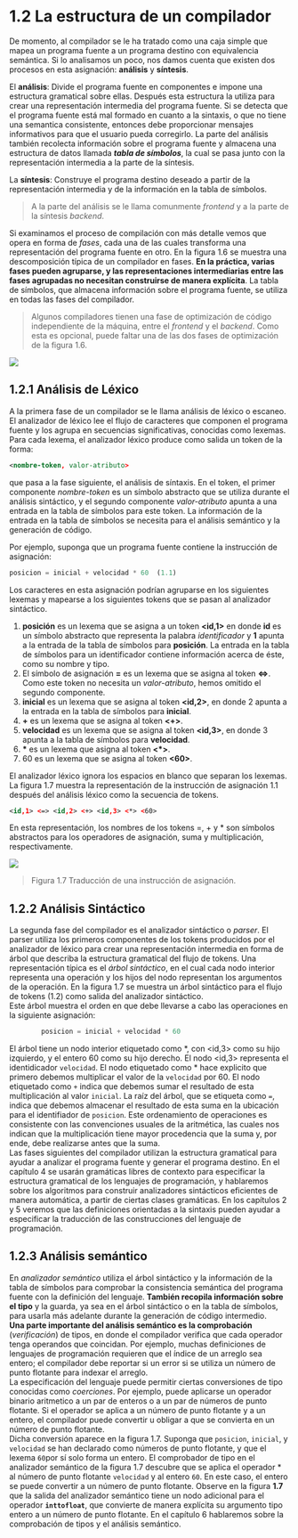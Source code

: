 # 1.2 La estructura de un compilador

De momento, al compilador se le ha tratado como una caja simple que mapea un programa fuente a un programa destino con equivalencia semántica. Si lo analisamos un poco, nos damos cuenta que existen dos procesos en esta asignación: **análisis** y **síntesis**.   

El **análisis**: Divide el programa fuente en componentes e impone una estructura gramatical sobre ellas. Después esta estructura la utiliza para crear una representación intermedia del programa fuente. Si se detecta que el programa fuente está mal formado en cuanto a la sintaxis, o que no tiene una semantica consistente, entonces debe proporcionar mensajes informativos para que el usuario pueda corregirlo. La parte del análisis también recolecta información sobre el programa fuente y almacena una estructura de datos llamada **_tabla de símbolos_**, la cual se pasa junto con la representación intermedia a la parte de la síntesis.   

La **síntesis**: Construye el programa destino deseado a partir de la representación intermedia y de la información en la tabla de símbolos.

> A la parte del análisis se le llama comunmente _frontend_ y a la parte de la síntesis _backend_.   

Si examinamos el proceso de compilación con más detalle vemos que opera en forma de _fases_, cada una de las cuales transforma una representación del programa fuente en otro. En la figura 1.6 se muestra una descomposición típica de un compilador en fases. **En la práctica, varias fases pueden agruparse, y las representaciones intermediarias entre las fases agrupadas no necesitan construirse de manera explícita**. La tabla de símbolos, que almacena información sobre el programa fuente, se utiliza en todas las fases del compilador.

> Algunos compiladores tienen una fase de optimización de código independiente de la máquina, entre el _frontend_ y el _backend_. Como esta es opcional, puede faltar una de las dos fases de optimización de la figura 1.6.   

![](img6.png)   

## 1.2.1 Análisis de Léxico

A la primera fase de un compilador se le llama análisis de léxico o escaneo. El analizador de léxico lee el flujo de caracteres que componen el programa fuente y los agrupa en secuencias significativas, conocidas como lexemas. Para cada lexema, el analizador léxico produce como salida un token de la forma:   

```xml
<nombre-token, valor-atributo>
```

que pasa a la fase siguiente, el análisis de síntaxis. En el token, el primer componente _nombre-token_ es un símbolo abstracto que se utiliza durante el análisis sintáctico, y el segundo componente _valor-atributo_ apunta a una entrada en la tabla de símbolos para este token. La información de la entrada en la tabla de símbolos se necesita para el análisis semántico y la generación de código.   

Por ejemplo, suponga que un programa fuente contiene la instrucción de asignación:   

```python
posicion = inicial + velocidad * 60  (1.1)
```

Los caracteres en esta asignación podrían agruparse en los siguientes lexemas y mapearse a los siguientes tokens que se pasan al analizador sintáctico.   

1. **posición** es un lexema que se asigna a un token **<id,1>** en donde **id** es un símbolo abstracto que representa la palabra _identificador_ y **1** apunta a la entrada de la tabla de símbolos para **posición**. La entrada en la tabla de símbolos para un identificador contiene información acerca de éste, como su nombre y tipo.   
2. El símbolo de asignación **=** es un lexema que se asigna al token **<=>**. Como este token no necesita un _valor-atributo_, hemos omitido el segundo componente.   
3. **inicial** es un lexema que se asigna al token **<id,2>**, en donde 2 apunta a la entrada en la tabla de símbolos para **inicial**.   
4. **+** es un lexema que se asigna al token **<+>**.   
5. **velocidad** es un lexema que se asigna al token **<id,3>**, en donde 3 apunta a la tabla de símbolos para **velocidad**.   
6. **\*** es un lexema que asigna al token **<*>**.   
7. 60 es un lexema que se asigna al token **<60>**.   

El analizador léxico ignora los espacios en blanco que separan los lexemas.   
La figura 1.7 muestra la representación de la instrucción de asignación 1.1 después del análisis léxico como la secuencia de tokens.   

``` xml
<id,1> <=> <id,2> <+> <id,3> <*> <60>
```
En esta representación, los nombres de los tokens =, + y * son símbolos abstractos para los operadores de asignación, suma y multiplicación, respectivamente.   

![](img7.png)
> Figura 1.7 Traducción de una instrucción de asignación.

## 1.2.2 Análisis Sintáctico   

La segunda fase del compilador es el analizador sintáctico o _parser_. El parser utiliza los primeros componentes de los tokens producidos por el analizador de léxico para crear una representación intermedia en forma de árbol que describa la estructura gramatical del flujo de tokens. Una representación típica es el _árbol sintáctico_, en el cual cada nodo interior representa una operación y los hijos del nodo representan los argumentos de la operación. En la figura 1.7 se muestra un árbol sintáctico para el flujo de tokens (1.2) como salida del analizador sintáctico.   
Este árbol muestra el orden en que debe llevarse a cabo las operaciones en la siguiente asignación:

```python
        posicion = inicial + velocidad * 60
```

El árbol tiene un nodo interior etiquetado como *, con <id,3> como su hijo izquierdo, y el entero 60 como su hijo derecho. El nodo <id,3> representa el identidicador `velocidad`. El nodo etiquetado como * hace explicito que primero debemos multiplicar el valor de la `velocidad` por 60. El nodo etiquetado como `+` indica que debemos sumar el resultado de esta multiplicación al valor `inicial`. La raíz del árbol, que se etiqueta como `=`, indica que debemos almacenar el resultado de esta suma en la ubicación para el identifiador de `posicion`. Este ordenamiento de operaciones es consistente con las convenciones usuales de la aritmética, las cuales nos indican que la multiplicación tiene mayor procedencia que la suma y, por ende, debe realizarse antes que la suma.   
Las fases siguientes del compilador utilizan la estructura gramatical para ayudar a analizar el programa fuente y generar el programa destino. En el capítulo 4 se usarán gramáticas libres de contexto para especificar la estructura gramatical de los lenguajes de programación, y hablaremos sobre los algoritmos para construir analizadores sintácticos eficientes de manera automática, a partir de ciertas clases gramáticas. En los capítulos 2 y 5 veremos que las definiciones orientadas a la sintaxis pueden ayudar a especificar la traducción de las construcciones del lenguaje de programación.   

## 1.2.3 Análisis semántico

En _analizador semántico_ utiliza el árbol sintáctico y la información de la tabla de símbolos para comprobar la consistencia semántica del programa fuente con la definición del lenguaje. **También recopila información sobre el tipo** y la guarda, ya sea en el árbol sintáctico o en la tabla de símbolos, para usarla más adelante durante la generación de código intermedio.   
**Una parte importante del análisis semántico es la comprobación** (_verificación_) de tipos, en donde el compilador verifica que cada operador tenga operandos que coincidan. Por ejemplo, muchas definiciones de lenguajes de programación requieren que el índice de un arreglo sea entero; el compilador debe reportar si un error si se utiliza un número de punto flotante para indexar el arreglo.   
La especificación del lenguaje puede permitir ciertas conversiones de tipo conocidas como _coerciones_. Por ejemplo, puede aplicarse un operador binario aritmetico a un par de enteros o a un par de números de punto flotante. Si el operador se aplica a un número de punto flotante y a un entero, el compilador puede convertir u obligar a que se convierta en un número de punto flotante.   
Dicha conversión aparece en la figura 1.7. Suponga que `posicion`, `inicial`, y `velocidad` se han declarado como números de punto flotante, y que el lexema `60`por sí solo forma un entero. El comprobador de tipo en el analizador semántico de la figura 1.7 descubre que se aplica el operador * al número de punto flotante `velocidad` y al entero `60`. En este caso, el entero se puede convertir a un número de punto flotante. Observe en la figura **1.7** que la salida del analizador semántico tiene un nodo adicional para el operador **`inttofloat`**, que convierte de manera explícita su argumento tipo entero a un número de punto flotante. En el capítulo 6 hablaremos sobre la comprobación de tipos y el análisis semántico.

